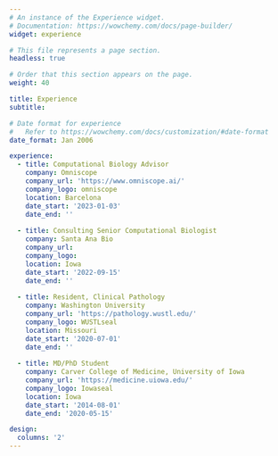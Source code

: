 ```yaml
---
# An instance of the Experience widget.
# Documentation: https://wowchemy.com/docs/page-builder/
widget: experience

# This file represents a page section.
headless: true

# Order that this section appears on the page.
weight: 40

title: Experience
subtitle:

# Date format for experience
#   Refer to https://wowchemy.com/docs/customization/#date-format
date_format: Jan 2006

experience:
  - title: Computational Biology Advisor
    company: Omniscope
    company_url: 'https://www.omniscope.ai/'
    company_logo: omniscope
    location: Barcelona
    date_start: '2023-01-03'
    date_end: ''
    
  - title: Consulting Senior Computational Biologist
    company: Santa Ana Bio
    company_url: 
    company_logo: 
    location: Iowa
    date_start: '2022-09-15'
    date_end: ''
    
  - title: Resident, Clinical Pathology
    company: Washington University
    company_url: 'https://pathology.wustl.edu/'
    company_logo: WUSTLseal
    location: Missouri
    date_start: '2020-07-01'
    date_end: ''
    
  - title: MD/PhD Student
    company: Carver College of Medicine, University of Iowa
    company_url: 'https://medicine.uiowa.edu/'
    company_logo: Iowaseal
    location: Iowa
    date_start: '2014-08-01'
    date_end: '2020-05-15'

design:
  columns: '2'
---
```

